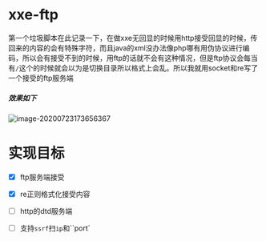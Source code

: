 # xxe-ftp

第一个垃圾脚本在此记录一下，在做xxe无回显的时候用http接受回显的时候，传回来的内容的会有特殊字符，而且java的xml没办法像php哪有用伪协议进行编码，所以会有接受不到的时候，用ftp的话就不会有这种情况，但是ftp协议会每当有`/`这个的时候就会以为是切换目录所以格式上会乱。所以我就用socket和re写了一个接受的ftp服务端



##### 效果如下

 ![image-20200723173656367](http://47.93.27.54/images/2020/07/23/image-20200723173656367.png)



# 实现目标

- [x] ftp服务端接受
- [x] re正则格式化接受内容
- [ ] http的dtd服务端
- [ ] 支持`ssrf`扫`ip`和``port`




